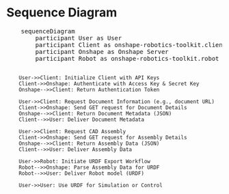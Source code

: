 # Sequence Diagram

<body>
    <pre class="mermaid">
    sequenceDiagram
        participant User as User
        participant Client as onshape-robotics-toolkit.client
        participant Onshape as Onshape Server
        participant Robot as onshape-robotics-toolkit.robot

        User->>Client: Initialize Client with API Keys
        Client->>Onshape: Authenticate with Access Key & Secret Key
        Onshape-->>Client: Return Authentication Token

        User->>Client: Request Document Information (e.g., document URL)
        Client->>Onshape: Send GET request for Document Details
        Onshape-->>Client: Return Document Metadata (JSON)
        Client-->>User: Deliver Document Metadata

        User->>Client: Request CAD Assembly
        Client->>Onshape: Send GET request for Assembly Details
        Onshape-->>Client: Return Assembly Data (JSON)
        Client-->>User: Deliver Assembly Data

        User->>Robot: Initiate URDF Export Workflow
        Robot-->>Onshape: Parse Assembly Data for URDF
        Robot-->>User: Deliver Robot model (URDF)

        User->>User: Use URDF for Simulation or Control

</body>

